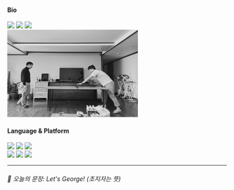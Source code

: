 #### Bio
<a href="https://el-este.com/"><img src="https://img.shields.io/badge/Blog-28680d?style=flat-square&logo=tistory&logoColor=white"/></a> <a href="https://www.instagram.com/nyeok__/"><img src="https://img.shields.io/badge/instagram-ff3030?style=flat-square&logo=Instagram&logoColor=white"/></a> <a href="https://www.linkedin.com/in/nyeok/"><img src="https://img.shields.io/badge/Linked_In-0063b4?style=flat-square&logo=linkedin&logoColor=white"/></a><br/>
<img src="/72BD43F7-2A50-4FCF-A24D-83B9F939D9B3_1_201_a.jpeg" width="300px" height="200px" title="px(픽셀) 크기 설정" alt="dad and son"></img>


#### Language & Platform

<img src="https://img.shields.io/badge/next.js-000000?style=flat-square&logo=nextdotjs&logoColor=white" /> <img src="https://img.shields.io/badge/React.js-3d85c6?style=flat-square&logo=react&logoColor=white"/> <img src="https://img.shields.io/badge/Sass-be52e9?style=flat-square&logo=sass&logoColor=white"/></br>
<img src="https://img.shields.io/badge/TypeScript-007ACC?style=flat-square&logo=typescript&logoColor=white"/> <img src="https://img.shields.io/badge/JS-ffc924?style=flat-square&logo=javascript&logoColor=white"/> <img src="https://img.shields.io/badge/Python-044981?style=flat-square&logo=python&logoColor=white"/> 

***
###### 🌱 오늘의 문장: Let's George! (조지자는 뜻)
<br>
